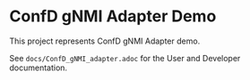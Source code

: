 # ConfD gNMI Adapter Demo
                                               
This project represents ConfD gNMI Adapter demo.

See `docs/ConfD_gNMI_adapter.adoc` for the User and Developer documentation.